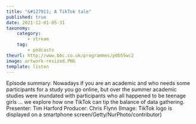 ```yaml
---
title: "&#127911; A TikTok tale"
published: true
date: 2021-12-01-05-31
taxonomy:
    category:
        - stream
    tag:
        - podcasts
theurl: http://www.bbc.co.uk/programmes/p0b55wc2
image: artwork-resized.PNG
template: listen
---
```


Episode summary: Nowadays if you are an academic and who needs some participants for a study you go online, but over the summer academic studies were inundated with participants who all happened to be teenage girls &hellip; we explore how one TikTok can tip the balance of data gathering. Presenter: Tim Harford Producer: Chris Flynn (Image: TikTok logo is displayed on a smartphone screen/Getty/NurPhoto/contributor)
